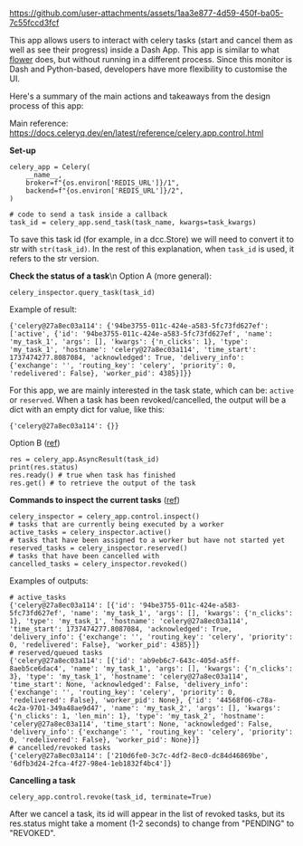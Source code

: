 
https://github.com/user-attachments/assets/1aa3e877-4d59-450f-ba05-7c55fccd3fcf

This app allows users to interact with celery tasks (start and cancel them as well as see their progress) inside a Dash App. 
This app is similar to what [flower](https://flower.readthedocs.io/en/latest/) does, but without running in a different process. Since this monitor is Dash and Python-based, developers have more flexibility to customise the UI. 

Here's a summary of the main actions and takeaways from the design process of this app:

Main reference: https://docs.celeryq.dev/en/latest/reference/celery.app.control.html

**Set-up**
```
celery_app = Celery(
    __name__,
    broker=f"{os.environ['REDIS_URL']}/1",
    backend=f"{os.environ['REDIS_URL']}/2",
)

# code to send a task inside a callback
task_id = celery_app.send_task(task_name, kwargs=task_kwargs)
```
To save this task id (for example, in a dcc.Store) we will need to convert it to str with `str(task_id)`. 
In the rest of this explanation, when `task_id` is used, it refers to the str version.

**Check the status of a task**\n
Option A (more general):
```
celery_inspector.query_task(task_id)
```
Example of result:
```
{'celery@27a8ec03a114': {'94be3755-011c-424e-a583-5fc73fd627ef': ['active', {'id': '94be3755-011c-424e-a583-5fc73fd627ef', 'name': 'my_task_1', 'args': [], 'kwargs': {'n_clicks': 1}, 'type': 'my_task_1', 'hostname': 'celery@27a8ec03a114', 'time_start': 1737474277.8087084, 'acknowledged': True, 'delivery_info': {'exchange': '', 'routing_key': 'celery', 'priority': 0, 'redelivered': False}, 'worker_pid': 4385}]}}
```
For this app, we are mainly interested in the task state, which can be: `active` or `reserved`.
When a task has been revoked/cancelled, the output will be a dict with an empty dict for value, like this:
```
{'celery@27a8ec03a114': {}}
```

Option B ([ref](https://docs.celeryq.dev/en/latest/reference/celery.result.html#celery.result.AsyncResult))
```
res = celery_app.AsyncResult(task_id)
print(res.status)
res.ready() # true when task has finished
res.get() # to retrieve the output of the task
```

**Commands to inspect the current tasks** ([ref](https://docs.celeryq.dev/en/v5.4.0/reference/celery.app.control.html#celery.app.control.Inspect.query_task))
```
celery_inspector = celery_app.control.inspect()
# tasks that are currently being executed by a worker
active_tasks = celery_inspector.active()
# tasks that have been assigned to a worker but have not started yet
reserved_tasks = celery_inspector.reserved()
# tasks that have been cancelled with 
cancelled_tasks = celery_inspector.revoked()
```

Examples of outputs:
```
# active_tasks
{'celery@27a8ec03a114': [{'id': '94be3755-011c-424e-a583-5fc73fd627ef', 'name': 'my_task_1', 'args': [], 'kwargs': {'n_clicks': 1}, 'type': 'my_task_1', 'hostname': 'celery@27a8ec03a114', 'time_start': 1737474277.8087084, 'acknowledged': True, 'delivery_info': {'exchange': '', 'routing_key': 'celery', 'priority': 0, 'redelivered': False}, 'worker_pid': 4385}]}
# reserved/queued tasks
{'celery@27a8ec03a114': [{'id': 'ab9eb6c7-643c-405d-a5ff-8aeb5ce6dac4', 'name': 'my_task_1', 'args': [], 'kwargs': {'n_clicks': 3}, 'type': 'my_task_1', 'hostname': 'celery@27a8ec03a114', 'time_start': None, 'acknowledged': False, 'delivery_info': {'exchange': '', 'routing_key': 'celery', 'priority': 0, 'redelivered': False}, 'worker_pid': None}, {'id': '44568f06-c78a-4c2a-9701-349a48ae9d47', 'name': 'my_task_2', 'args': [], 'kwargs': {'n_clicks': 1, 'len_min': 1}, 'type': 'my_task_2', 'hostname': 'celery@27a8ec03a114', 'time_start': None, 'acknowledged': False, 'delivery_info': {'exchange': '', 'routing_key': 'celery', 'priority': 0, 'redelivered': False}, 'worker_pid': None}]}
# cancelled/revoked tasks
{'celery@27a8ec03a114': ['210d6fe0-3c7c-4df2-8ec0-dc84d46869be', '6dfb3d24-2fca-4f27-98e4-1eb1832f4bc4']}
```

**Cancelling a task**
```
celery_app.control.revoke(task_id, terminate=True)
```
After we cancel a task, its id will appear in the list of revoked tasks, but its res.status might take a moment (1-2 seconds)
to change from "PENDING" to "REVOKED". 
